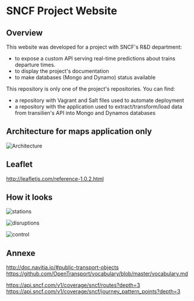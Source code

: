 # SNCF Project Website

## Overview

This website was developed for a project with SNCF's R&D department:
- to expose a custom API serving real-time predictions about trains departure times.
- to display the project's documentation
- to make databases (Mongo and Dynamo) status available

This repository is only one of the project's repositories. You can find:
- a repository with Vagrant and Salt files used to automate deployment
- a repository with the application used to extract/transform/load data from transilien's API into Mongo and Dynamos databases



## Architecture for maps application only
![Architecture](documentation/images/architecture2.png)

## Leaflet
http://leafletjs.com/reference-1.0.2.html

## How it looks
![stations](documentation/images/stations.png)

![disruptions](documentation/images/disruption_focus.png)

![control](documentation/images/map_control.png)

## Annexe
http://doc.navitia.io/#public-transport-objects
https://github.com/OpenTransport/vocabulary/blob/master/vocabulary.md

https://api.sncf.com/v1/coverage/sncf/routes?depth=3
https://api.sncf.com/v1/coverage/sncf/journey_pattern_points?depth=3

